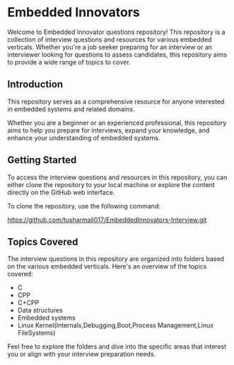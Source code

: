# Embedded Innovators

Welcome to Embedded Innovator questions repository! This repository is a collection of interview questions and resources for various embedded verticals. Whether you're a job seeker preparing for an interview or an interviewer looking for questions to assess candidates, this repository aims to provide a wide range of topics to cover.

## Introduction

This repository serves as a comprehensive resource for anyone interested in embedded systems and related domains.

Whether you are a beginner or an experienced professional, this repository aims to help you prepare for interviews, expand your knowledge, and enhance your understanding of embedded systems.

## Getting Started

To access the interview questions and resources in this repository, you can either clone the repository to your local machine or explore the content directly on the GitHub web interface.

To clone the repository, use the following command:

https://github.com/tusharmali017/EmbeddedInnovators-Interview.git

## Topics Covered

The interview questions in this repository are organized into folders based on the various embedded verticals. Here's an overview of the topics covered:

- C
- CPP
- C+CPP
- Data structures
- Embedded systems
- Linux Kernel(Internals,Debugging,Boot,Process Management,Linux FileSystems)

Feel free to explore the folders and dive into the specific areas that interest you or align with your interview preparation needs.

